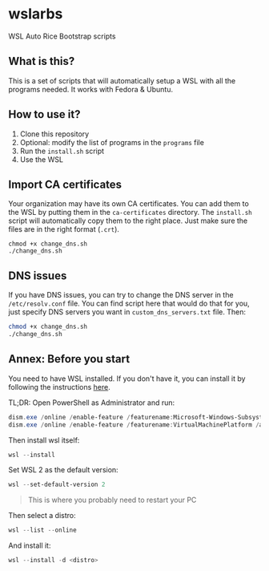 # wslarbs
WSL Auto Rice Bootstrap scripts

## What is this?

This is a set of scripts that will automatically setup a WSL with all the programs needed. It works with Fedora & Ubuntu.

## How to use it?

1. Clone this repository
2. Optional: modify the list of programs in the `programs` file
3. Run the `install.sh` script
4. Use the WSL

## Import CA certificates

Your organization may have its own CA certificates. You can add them to the WSL by putting them in the `ca-certificates` directory. The `install.sh` script will automatically copy them to the right place. Just make sure the files are in the right format (`.crt`).
```
chmod +x change_dns.sh
./change_dns.sh
```

## DNS issues

If you have DNS issues, you can try to change the DNS server in the `/etc/resolv.conf` file. 
You can find script here that would do that for you, just specify DNS servers you want in `custom_dns_servers.txt` file.
Then:

```bash
chmod +x change_dns.sh
./change_dns.sh
```

## Annex: Before you start

You need to have WSL installed. If you don't have it, you can install it by following the instructions [here](https://docs.microsoft.com/en-us/windows/wsl/install-win10).

TL;DR: Open PowerShell as Administrator and run:

```powershell
dism.exe /online /enable-feature /featurename:Microsoft-Windows-Subsystem-Linux /all /norestart
dism.exe /online /enable-feature /featurename:VirtualMachinePlatform /all /norestart
```

Then install wsl itself:

```powershell
wsl --install
```

Set WSL 2 as the default version:

```powershell
wsl --set-default-version 2
```

> This is where you probably need to restart your PC

Then select a distro:

```powershell
wsl --list --online
```

And install it:

```powershell
wsl --install -d <distro>
```
